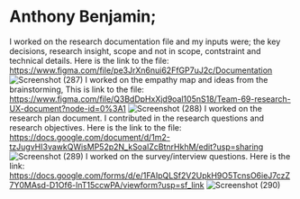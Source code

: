 # Anthony Benjamin; 
I worked on the research documentation file and my inputs were; the key decisions, research insight, scope and not in scope, contstraint and technical details. Here is the link to the file: https://www.figma.com/file/pe3JrXn6nui62FfGP7uJ2c/Documentation ![Screenshot (287)](https://user-images.githubusercontent.com/105369929/183923241-69ceeca7-bfd0-4349-885b-ba1d540bf661.png) 
I worked on the empathy map and ideas from the brainstorming, This is link to the file: https://www.figma.com/file/Q3BdDpHxXjd9oal105nS18/Team-69-research-UX-document?node-id=0%3A1 ![Screenshot (288)](https://user-images.githubusercontent.com/105369929/183923800-69544af2-cefd-45f1-b03a-cfa07a7e609a.png) 
I worked on the research plan document. I contributed in the research questions and research objectives. Here is the link to the file: https://docs.google.com/document/d/1m2-tzJugvHI3vawkQWisMP52p2N_kSoaIZcBtnrHkhM/edit?usp=sharing ![Screenshot (289)](https://user-images.githubusercontent.com/105369929/183924476-b0c0ebd6-a6b6-4827-86ca-c518831b18d3.png)
I worked on the survey/interview questions. Here is the link: https://docs.google.com/forms/d/e/1FAIpQLSf2V2UpkH9O5TcnsO6ieJ7czZ7Y0MAsd-D1Of6-lnT15ccwPA/viewform?usp=sf_link ![Screenshot (290)](https://user-images.githubusercontent.com/105369929/183924719-f0e35b24-3f99-4d34-9fbb-a17dba5cbd43.png)
